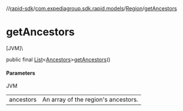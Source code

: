 //[rapid-sdk](../../../index.md)/[com.expediagroup.sdk.rapid.models](../index.md)/[Region](index.md)/[getAncestors](get-ancestors.md)

# getAncestors

[JVM]\

public final [List](https://docs.oracle.com/javase/8/docs/api/java/util/List.html)&lt;[Ancestors](../-ancestors/index.md)&gt;[getAncestors](get-ancestors.md)()

#### Parameters

JVM

| | |
|---|---|
| ancestors | An array of the region's ancestors. |
